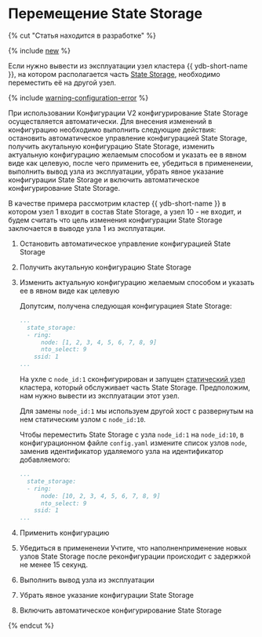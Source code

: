 # Перемещение State Storage

{% cut "Статья находится в разработке" %}

{% include [new](_includes/new.md) %}

Если нужно вывести из эксплуатации узел кластера {{ ydb-short-name }}, на котором располагается часть [State Storage](../../../reference/configuration/index.md#domains-state), необходимо переместить её на другой узел.

{% include [warning-configuration-error](../configuration-v1/_includes/warning-configuration-error.md) %}

При использовании Конфигурации V2 конфигурирование State Storage осуществляется автоматически. Для внесения изменений в конфигурацию необходимо выполнить следующие действия: остановить автоматическое управление конфигурацией State Storage, получить акутальную конфигурацию State Storage, изменить актуальную конфигурацию желаемым способом и указать ее в явном виде как целевую, после чего применить ее, убедиться в примененеии, выполнить вывод узла из эксплуатации, убрать явное указание конфигурации State Storage и включить автоматическое конфигурирование State Storage.

В качестве примера рассмотрим кластер {{ ydb-short-name }} в котором узел 1 входит в состав State Storage, а узел 10 - не входит, и будем считать что цель изменения конфигурации State Storage заключается в выводе узла 1 из эксплуатации.


1. Остановить автоматическое управление конфигурацией State Storage
1. Получить акутальную конфигурацию State Storage
1. Изменить актуальную конфигурацию желаемым способом и указать ее в явном виде как целевую

    Допутсим, получена следующая конфигурациея State Storage:

    ```yaml
    ...
      state_storage:
      - ring:
          node: [1, 2, 3, 4, 5, 6, 7, 8, 9]
          nto_select: 9
        ssid: 1
    ...
    ```

    На ухле с `node_id:1` сконфигурирован и запущен [статический узел](../../../devops/configuration-management/configuration-v2/config-settings.md#hosts) кластера, который обслуживает часть State Storage. Предположим, нам нужно вывести из эксплуатации этот узел.

    Для замены `node_id:1` мы используем другой хост с развернутым на нем статическим узлом с `node_id:10`.

    Чтобы переместить State Storage с узла `node_id:1` на `node_id:10`, в конфигурационном файле `config.yaml` измените список узлов `node`, заменив идентификатор удаляемого узла на идентификатор добавляемого:

    ```yaml
    ...
      state_storage:
      - ring:
          node: [10, 2, 3, 4, 5, 6, 7, 8, 9]
          nto_select: 9
        ssid: 1
    ...
    ```

1. Применить конфигурацию
1. Убедиться в примененеии
   Учтите, что наполненприменение новых узлов State Storage после реконфигурации происходит с задержкой не менее 15 секунд.
1. Выполнить вывод узла из эксплуатации
1. Убрать явное указание конфигурации State Storage
1. Включить автоматическое конфигурирование State Storage

{% endcut %}